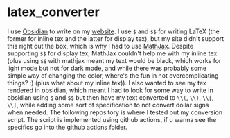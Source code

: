 # latex_converter
I use [Obsidian](https://obsidian.md/) to write on my [website](thomaspradae.github.io). I use `$` and `$$` for writing LaTeX (the former for inline tex and the latter for display tex), but my site didn't support this right out the box, which is why I had to use [MathJax](https://www.mathjax.org/). Despite supporting `$$` for display tex, MathJax couldn't help me with my inline tex (plus using `$$` with mathjax meant my text would be black, which works for light mode but not for dark mode, and while there was probably some simple way of changing the color, where's the fun in not overcomplicating things? :) (plus what about my inline tex)). I also wanted to see my tex rendered in obsidian, which meant I had to look for some way to write in obsidian using `$` and `$$` but then have my text converted to `\\(`, `\\)`, `\\[`, `\\]`, while adding some sort of specification to not convert dollar signs when needed. The following repository is where I tested out my conversion script. The script is implemented using github actions, if u wanna see the specifics go into the github actions folder.  


